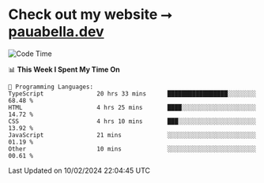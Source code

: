 # Check out my website ⭢ [pauabella.dev](https://pauabella.dev)

<!--START_SECTION:waka-->
![Code Time](http://img.shields.io/badge/Code%20Time-2%2C982%20hrs%2036%20mins-blue)

📊 **This Week I Spent My Time On** 

```text
💬 Programming Languages: 
TypeScript               20 hrs 33 mins      █████████████████░░░░░░░░   68.48 % 
HTML                     4 hrs 25 mins       ████░░░░░░░░░░░░░░░░░░░░░   14.72 % 
CSS                      4 hrs 10 mins       ███░░░░░░░░░░░░░░░░░░░░░░   13.92 % 
JavaScript               21 mins             ░░░░░░░░░░░░░░░░░░░░░░░░░   01.19 % 
Other                    10 mins             ░░░░░░░░░░░░░░░░░░░░░░░░░   00.61 % 
```


 Last Updated on 10/02/2024 22:04:45 UTC
<!--END_SECTION:waka-->
